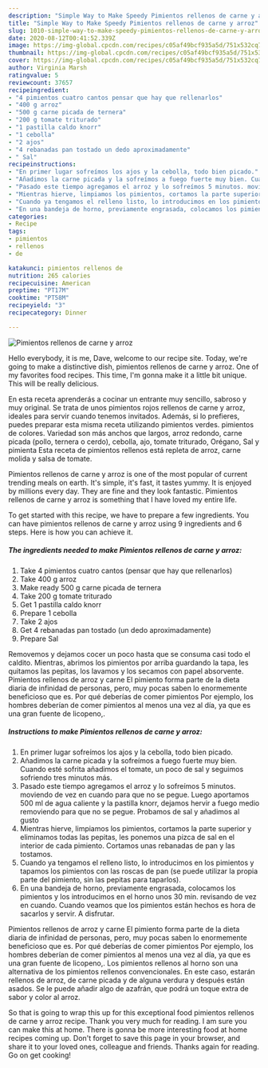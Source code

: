 ```yaml
---
description: "Simple Way to Make Speedy Pimientos rellenos de carne y arroz"
title: "Simple Way to Make Speedy Pimientos rellenos de carne y arroz"
slug: 1010-simple-way-to-make-speedy-pimientos-rellenos-de-carne-y-arroz
date: 2020-08-12T00:41:52.339Z
image: https://img-global.cpcdn.com/recipes/c05af49bcf935a5d/751x532cq70/pimientos-rellenos-de-carne-y-arroz-foto-principal.jpg
thumbnail: https://img-global.cpcdn.com/recipes/c05af49bcf935a5d/751x532cq70/pimientos-rellenos-de-carne-y-arroz-foto-principal.jpg
cover: https://img-global.cpcdn.com/recipes/c05af49bcf935a5d/751x532cq70/pimientos-rellenos-de-carne-y-arroz-foto-principal.jpg
author: Virginia Marsh
ratingvalue: 5
reviewcount: 37657
recipeingredient:
- "4 pimientos cuatro cantos pensar que hay que rellenarlos"
- "400 g arroz"
- "500 g carne picada de ternera"
- "200 g tomate triturado"
- "1 pastilla caldo knorr"
- "1 cebolla"
- "2 ajos"
- "4 rebanadas pan tostado un dedo aproximadamente"
- " Sal"
recipeinstructions:
- "En primer lugar sofreímos los ajos y la cebolla, todo bien picado."
- "Añadimos la carne picada y la sofreímos a fuego fuerte muy bien. Cuando esté sofrita añadimos el tomate, un poco de sal y seguimos sofriendo tres minutos más."
- "Pasado este tiempo agregamos el arroz y lo sofreímos 5 minutos. moviendo de vez en cuando para que no se pegue. Luego aportamos 500 ml de agua caliente y la pastilla knorr, dejamos hervir a fuego medio removiendo para que no se pegue. Probamos de sal y añadimos al gusto"
- "Mientras hierve, limpiamos los pimientos, cortamos la parte superior y eliminamos todas las pepitas, les ponemos una pizca de sal en el interior de cada pimiento. Cortamos unas rebanadas de pan y las tostamos."
- "Cuando ya tengamos el relleno listo, lo introducimos en los pimientos y tapamos los pimientos con las roscas de pan (se puede utilizar la propia parte del pimiento, sin las pepitas para taparlos)."
- "En una bandeja de horno, previamente engrasada, colocamos los pimientos y los introducimos en el horno unos 30 min. revisando de vez en cuando. Cuando veamos que los pimientos están hechos es hora de sacarlos y servir. A disfrutar."
categories:
- Recipe
tags:
- pimientos
- rellenos
- de

katakunci: pimientos rellenos de 
nutrition: 265 calories
recipecuisine: American
preptime: "PT17M"
cooktime: "PT58M"
recipeyield: "3"
recipecategory: Dinner

---
```



![Pimientos rellenos de carne y arroz](https://img-global.cpcdn.com/recipes/c05af49bcf935a5d/751x532cq70/pimientos-rellenos-de-carne-y-arroz-foto-principal.jpg)

Hello everybody, it is me, Dave, welcome to our recipe site. Today, we're going to make a distinctive dish, pimientos rellenos de carne y arroz. One of my favorites food recipes. This time, I'm gonna make it a little bit unique. This will be really delicious.

En esta receta aprenderás a cocinar un entrante muy sencillo, sabroso y muy original. Se trata de unos pimientos rojos rellenos de carne y arroz, ideales para servir cuando tenemos invitados. Además, si lo prefieres, puedes preparar esta misma receta utilizando pimientos verdes. pimientos de colores. Variedad son más anchos que largos, arroz redondo, carne picada (pollo, ternera o cerdo), cebolla, ajo, tomate triturado, Orégano, Sal y pimienta Esta receta de pimientos rellenos está repleta de arroz, carne molida y salsa de tomate.

Pimientos rellenos de carne y arroz is one of the most popular of current trending meals on earth. It's simple, it's fast, it tastes yummy. It is enjoyed by millions every day. They are fine and they look fantastic. Pimientos rellenos de carne y arroz is something that I have loved my entire life.


To get started with this recipe, we have to prepare a few ingredients. You can have pimientos rellenos de carne y arroz using 9 ingredients and 6 steps. Here is how you can achieve it.

<!--inarticleads1-->

##### The ingredients needed to make Pimientos rellenos de carne y arroz:

1. Take 4 pimientos cuatro cantos (pensar que hay que rellenarlos)
1. Take 400 g arroz
1. Make ready 500 g carne picada de ternera
1. Take 200 g tomate triturado
1. Get 1 pastilla caldo knorr
1. Prepare 1 cebolla
1. Take 2 ajos
1. Get 4 rebanadas pan tostado (un dedo aproximadamente)
1. Prepare  Sal


Removemos y dejamos cocer un poco hasta que se consuma casi todo el caldito. Mientras, abrimos los pimientos por arriba guardando la tapa, les quitamos las pepitas, los lavamos y los secamos con papel absorvente. Pimientos rellenos de arroz y carne El pimiento forma parte de la dieta diaria de infinidad de personas, pero, muy pocas saben lo enormemente beneficioso que es. Por qué deberías de comer pimientos Por ejemplo, los hombres deberían de comer pimientos al menos una vez al día, ya que es una gran fuente de licopeno,. 

<!--inarticleads2-->

##### Instructions to make Pimientos rellenos de carne y arroz:

1. En primer lugar sofreímos los ajos y la cebolla, todo bien picado.
1. Añadimos la carne picada y la sofreímos a fuego fuerte muy bien. Cuando esté sofrita añadimos el tomate, un poco de sal y seguimos sofriendo tres minutos más.
1. Pasado este tiempo agregamos el arroz y lo sofreímos 5 minutos. moviendo de vez en cuando para que no se pegue. Luego aportamos 500 ml de agua caliente y la pastilla knorr, dejamos hervir a fuego medio removiendo para que no se pegue. Probamos de sal y añadimos al gusto
1. Mientras hierve, limpiamos los pimientos, cortamos la parte superior y eliminamos todas las pepitas, les ponemos una pizca de sal en el interior de cada pimiento. Cortamos unas rebanadas de pan y las tostamos.
1. Cuando ya tengamos el relleno listo, lo introducimos en los pimientos y tapamos los pimientos con las roscas de pan (se puede utilizar la propia parte del pimiento, sin las pepitas para taparlos).
1. En una bandeja de horno, previamente engrasada, colocamos los pimientos y los introducimos en el horno unos 30 min. revisando de vez en cuando. Cuando veamos que los pimientos están hechos es hora de sacarlos y servir. A disfrutar.


Pimientos rellenos de arroz y carne El pimiento forma parte de la dieta diaria de infinidad de personas, pero, muy pocas saben lo enormemente beneficioso que es. Por qué deberías de comer pimientos Por ejemplo, los hombres deberían de comer pimientos al menos una vez al día, ya que es una gran fuente de licopeno,. Los pimientos rellenos al horno son una alternativa de los pimientos rellenos convencionales. En este caso, estarán rellenos de arroz, de carne picada y de alguna verdura y después están asados. Se le puede añadir algo de azafrán, que podrá un toque extra de sabor y color al arroz. 

So that is going to wrap this up for this exceptional food pimientos rellenos de carne y arroz recipe. Thank you very much for reading. I am sure you can make this at home. There is gonna be more interesting food at home recipes coming up. Don't forget to save this page in your browser, and share it to your loved ones, colleague and friends. Thanks again for reading. Go on get cooking!
